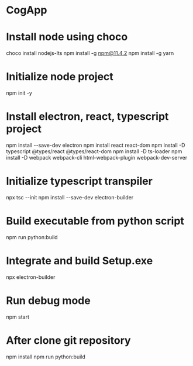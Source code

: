 # CogApp

# Install node using choco
choco install nodejs-lts
npm install -g npm@11.4.2
npm install -g yarn
 
# Initialize node project
npm init -y

# Install electron, react, typescript project
npm install --save-dev electron
npm install react react-dom
npm install -D typescript @types/react @types/react-dom
npm install -D ts-loader
npm install -D webpack webpack-cli html-webpack-plugin webpack-dev-server

# Initialize typescript transpiler
npx tsc --init
npm install --save-dev electron-builder

# Build executable from python script
npm run python:build

# Integrate and build Setup.exe
npx electron-builder

# Run debug mode
npm start


# After clone git repository
npm install
npm run python:build
